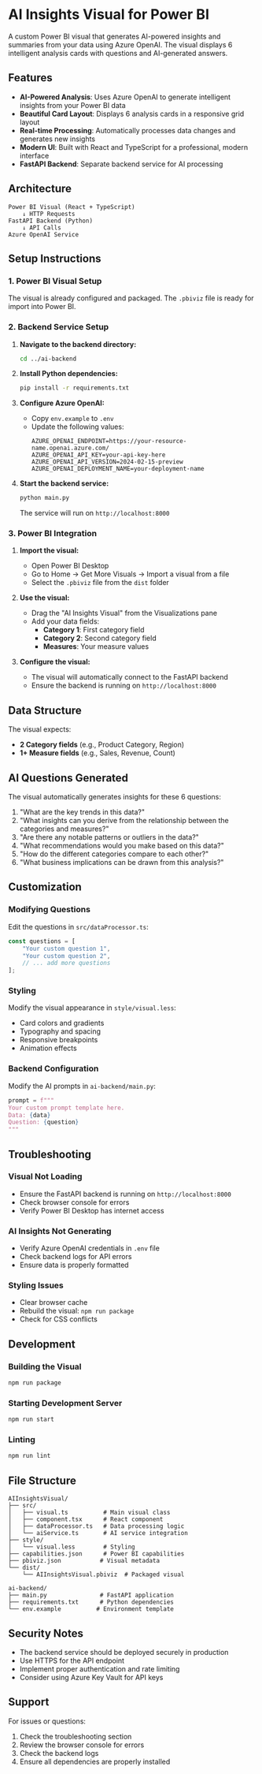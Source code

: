 # AI Insights Visual for Power BI

A custom Power BI visual that generates AI-powered insights and summaries from your data using Azure OpenAI. The visual displays 6 intelligent analysis cards with questions and AI-generated answers.

## Features

- **AI-Powered Analysis**: Uses Azure OpenAI to generate intelligent insights from your Power BI data
- **Beautiful Card Layout**: Displays 6 analysis cards in a responsive grid layout
- **Real-time Processing**: Automatically processes data changes and generates new insights
- **Modern UI**: Built with React and TypeScript for a professional, modern interface
- **FastAPI Backend**: Separate backend service for AI processing

## Architecture

```
Power BI Visual (React + TypeScript)
    ↓ HTTP Requests
FastAPI Backend (Python)
    ↓ API Calls
Azure OpenAI Service
```

## Setup Instructions

### 1. Power BI Visual Setup

The visual is already configured and packaged. The `.pbiviz` file is ready for import into Power BI.

### 2. Backend Service Setup

1. **Navigate to the backend directory:**
   ```bash
   cd ../ai-backend
   ```

2. **Install Python dependencies:**
   ```bash
   pip install -r requirements.txt
   ```

3. **Configure Azure OpenAI:**
   - Copy `env.example` to `.env`
   - Update the following values:
     ```
     AZURE_OPENAI_ENDPOINT=https://your-resource-name.openai.azure.com/
     AZURE_OPENAI_API_KEY=your-api-key-here
     AZURE_OPENAI_API_VERSION=2024-02-15-preview
     AZURE_OPENAI_DEPLOYMENT_NAME=your-deployment-name
     ```

4. **Start the backend service:**
   ```bash
   python main.py
   ```
   
   The service will run on `http://localhost:8000`

### 3. Power BI Integration

1. **Import the visual:**
   - Open Power BI Desktop
   - Go to Home → Get More Visuals → Import a visual from a file
   - Select the `.pbiviz` file from the `dist` folder

2. **Use the visual:**
   - Drag the "AI Insights Visual" from the Visualizations pane
   - Add your data fields:
     - **Category 1**: First category field
     - **Category 2**: Second category field  
     - **Measures**: Your measure values

3. **Configure the visual:**
   - The visual will automatically connect to the FastAPI backend
   - Ensure the backend is running on `http://localhost:8000`

## Data Structure

The visual expects:
- **2 Category fields** (e.g., Product Category, Region)
- **1+ Measure fields** (e.g., Sales, Revenue, Count)

## AI Questions Generated

The visual automatically generates insights for these 6 questions:

1. "What are the key trends in this data?"
2. "What insights can you derive from the relationship between the categories and measures?"
3. "Are there any notable patterns or outliers in the data?"
4. "What recommendations would you make based on this data?"
5. "How do the different categories compare to each other?"
6. "What business implications can be drawn from this analysis?"

## Customization

### Modifying Questions

Edit the questions in `src/dataProcessor.ts`:

```typescript
const questions = [
    "Your custom question 1",
    "Your custom question 2",
    // ... add more questions
];
```

### Styling

Modify the visual appearance in `style/visual.less`:

- Card colors and gradients
- Typography and spacing
- Responsive breakpoints
- Animation effects

### Backend Configuration

Modify the AI prompts in `ai-backend/main.py`:

```python
prompt = f"""
Your custom prompt template here.
Data: {data}
Question: {question}
"""
```

## Troubleshooting

### Visual Not Loading
- Ensure the FastAPI backend is running on `http://localhost:8000`
- Check browser console for errors
- Verify Power BI Desktop has internet access

### AI Insights Not Generating
- Verify Azure OpenAI credentials in `.env` file
- Check backend logs for API errors
- Ensure data is properly formatted

### Styling Issues
- Clear browser cache
- Rebuild the visual: `npm run package`
- Check for CSS conflicts

## Development

### Building the Visual
```bash
npm run package
```

### Starting Development Server
```bash
npm run start
```

### Linting
```bash
npm run lint
```

## File Structure

```
AIInsightsVisual/
├── src/
│   ├── visual.ts          # Main visual class
│   ├── component.tsx      # React component
│   ├── dataProcessor.ts   # Data processing logic
│   └── aiService.ts       # AI service integration
├── style/
│   └── visual.less        # Styling
├── capabilities.json      # Power BI capabilities
├── pbiviz.json           # Visual metadata
└── dist/
    └── AIInsightsVisual.pbiviz  # Packaged visual

ai-backend/
├── main.py               # FastAPI application
├── requirements.txt      # Python dependencies
└── env.example          # Environment template
```

## Security Notes

- The backend service should be deployed securely in production
- Use HTTPS for the API endpoint
- Implement proper authentication and rate limiting
- Consider using Azure Key Vault for API keys

## Support

For issues or questions:
1. Check the troubleshooting section
2. Review the browser console for errors
3. Check the backend logs
4. Ensure all dependencies are properly installed

